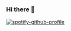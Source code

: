 ### Hi there 👋

<!--
**CrazyCoder666/CrazyCoder666** is a ✨ _special_ ✨ repository because its `README.md` (this file) appears on your GitHub profile.

Here are some ideas to get you started:

- 🔭 I’m currently working on ...
- 🌱 I’m currently learning ...
- 👯 I’m looking to collaborate on ...
- 🤔 I’m looking for help with ...
- 💬 Ask me about ...
- 📫 How to reach me: ...
- 😄 Pronouns: ... 
- ⚡ Fun fact: ...


First 
-->


[![spotify-github-profile](https://spotify-github-profile.vercel.app/api/view?uid=31w6ndjygudarhafqa3uwfelrjvu&cover_image=true&theme=default&show_offline=true&background_color=121212&interchange=false)](https://github.com/kittinan/spotify-github-profile)
